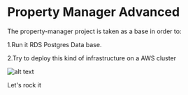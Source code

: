 # Property Manager Advanced 

The property-manager project is taken as a base in order to: 


1.Run it  RDS Postgres Data base.

2.Try to deploy this kind of infrastructure on a AWS cluster

![alt text](https://www.confluent.io/wp-content/uploads/2016/08/slide-42b-4-3.png)

Let's rock it